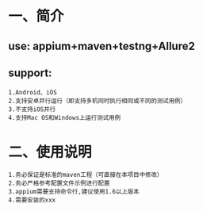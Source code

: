 # 一、简介
## use: appium+maven+testng+Allure2
## support:
	1.Android、iOS
	2.支持安卓并行运行（即支持多机同时执行相同或不同的测试用例）
	3.不支持iOS并行
	4.支持Mac OS和Windows上运行测试用例
# 二、使用说明
	1.务必保证是标准的maven工程（可直接在本项目中修改）
	2.务必严格参考配置文件示例进行配置
	3.appium需要支持命令行,建议使用1.6以上版本
	4.需要安装的xxx
	
	
